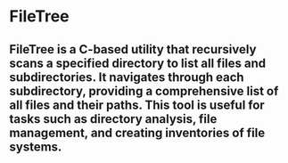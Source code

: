 # FileTree
## FileTree is a C-based utility that recursively scans a specified directory to list all files and subdirectories. It navigates through each subdirectory, providing a comprehensive list of all files and their paths. This tool is useful for tasks such as directory analysis, file management, and creating inventories of file systems.
